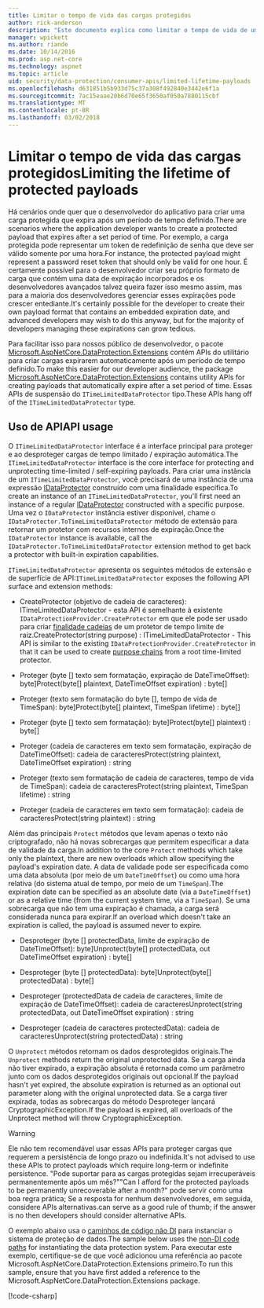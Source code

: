 ```yaml
---
title: Limitar o tempo de vida das cargas protegidos
author: rick-anderson
description: "Este documento explica como limitar o tempo de vida de uma carga protegido usando as APIs de proteção de dados ASP.NET Core."
manager: wpickett
ms.author: riande
ms.date: 10/14/2016
ms.prod: asp.net-core
ms.technology: aspnet
ms.topic: article
uid: security/data-protection/consumer-apis/limited-lifetime-payloads
ms.openlocfilehash: d631851b5b933d75c37a308f492840e3442e6f1a
ms.sourcegitcommit: 7ac15eaae20b6d70e65f3650af050a7880115cbf
ms.translationtype: MT
ms.contentlocale: pt-BR
ms.lasthandoff: 03/02/2018
---
```

# <a name="limiting-the-lifetime-of-protected-payloads"></a><span data-ttu-id="dd44d-103">Limitar o tempo de vida das cargas protegidos</span><span class="sxs-lookup"><span data-stu-id="dd44d-103">Limiting the lifetime of protected payloads</span></span>

<span data-ttu-id="dd44d-104">Há cenários onde quer que o desenvolvedor do aplicativo para criar uma carga protegida que expira após um período de tempo definido.</span><span class="sxs-lookup"><span data-stu-id="dd44d-104">There are scenarios where the application developer wants to create a protected payload that expires after a set period of time.</span></span> <span data-ttu-id="dd44d-105">Por exemplo, a carga protegida pode representar um token de redefinição de senha que deve ser válido somente por uma hora.</span><span class="sxs-lookup"><span data-stu-id="dd44d-105">For instance, the protected payload might represent a password reset token that should only be valid for one hour.</span></span> <span data-ttu-id="dd44d-106">É certamente possível para o desenvolvedor criar seu próprio formato de carga que contém uma data de expiração incorporados e os desenvolvedores avançados talvez queira fazer isso mesmo assim, mas para a maioria dos desenvolvedores gerenciar esses expirações pode crescer entediante.</span><span class="sxs-lookup"><span data-stu-id="dd44d-106">It's certainly possible for the developer to create their own payload format that contains an embedded expiration date, and advanced developers may wish to do this anyway, but for the majority of developers managing these expirations can grow tedious.</span></span>

<span data-ttu-id="dd44d-107">Para facilitar isso para nossos público de desenvolvedor, o pacote [Microsoft.AspNetCore.DataProtection.Extensions](https://www.nuget.org/packages/Microsoft.AspNetCore.DataProtection.Extensions/) contém APIs do utilitário para criar cargas expirarem automaticamente após um período de tempo definido.</span><span class="sxs-lookup"><span data-stu-id="dd44d-107">To make this easier for our developer audience, the package [Microsoft.AspNetCore.DataProtection.Extensions](https://www.nuget.org/packages/Microsoft.AspNetCore.DataProtection.Extensions/) contains utility APIs for creating payloads that automatically expire after a set period of time.</span></span> <span data-ttu-id="dd44d-108">Essas APIs de suspensão do `ITimeLimitedDataProtector` tipo.</span><span class="sxs-lookup"><span data-stu-id="dd44d-108">These APIs hang off of the `ITimeLimitedDataProtector` type.</span></span>

## <a name="api-usage"></a><span data-ttu-id="dd44d-109">Uso de API</span><span class="sxs-lookup"><span data-stu-id="dd44d-109">API usage</span></span>

<span data-ttu-id="dd44d-110">O `ITimeLimitedDataProtector` interface é a interface principal para proteger e ao desproteger cargas de tempo limitado / expiração automática.</span><span class="sxs-lookup"><span data-stu-id="dd44d-110">The `ITimeLimitedDataProtector` interface is the core interface for protecting and unprotecting time-limited / self-expiring payloads.</span></span> <span data-ttu-id="dd44d-111">Para criar uma instância de um `ITimeLimitedDataProtector`, você precisará de uma instância de uma expressão [IDataProtector](overview.md) construído com uma finalidade específica.</span><span class="sxs-lookup"><span data-stu-id="dd44d-111">To create an instance of an `ITimeLimitedDataProtector`, you'll first need an instance of a regular [IDataProtector](overview.md) constructed with a specific purpose.</span></span> <span data-ttu-id="dd44d-112">Uma vez o `IDataProtector` instância estiver disponível, chame o `IDataProtector.ToTimeLimitedDataProtector` método de extensão para retornar um protetor com recursos internos de expiração.</span><span class="sxs-lookup"><span data-stu-id="dd44d-112">Once the `IDataProtector` instance is available, call the `IDataProtector.ToTimeLimitedDataProtector` extension method to get back a protector with built-in expiration capabilities.</span></span>

<span data-ttu-id="dd44d-113">`ITimeLimitedDataProtector` apresenta os seguintes métodos de extensão e de superfície de API:</span><span class="sxs-lookup"><span data-stu-id="dd44d-113">`ITimeLimitedDataProtector` exposes the following API surface and extension methods:</span></span>

* <span data-ttu-id="dd44d-114">CreateProtector (objetivo de cadeia de caracteres): ITimeLimitedDataProtector - esta API é semelhante à existente `IDataProtectionProvider.CreateProtector` em que ele pode ser usado para criar [finalidade cadeias](purpose-strings.md) de um protetor de tempo limite de raiz.</span><span class="sxs-lookup"><span data-stu-id="dd44d-114">CreateProtector(string purpose) : ITimeLimitedDataProtector - This API is similar to the existing `IDataProtectionProvider.CreateProtector` in that it can be used to create [purpose chains](purpose-strings.md) from a root time-limited protector.</span></span>

* <span data-ttu-id="dd44d-115">Proteger (byte [] texto sem formatação, expiração de DateTimeOffset): byte]</span><span class="sxs-lookup"><span data-stu-id="dd44d-115">Protect(byte[] plaintext, DateTimeOffset expiration) : byte[]</span></span>

* <span data-ttu-id="dd44d-116">Proteger (texto sem formatação do byte [], tempo de vida de TimeSpan): byte]</span><span class="sxs-lookup"><span data-stu-id="dd44d-116">Protect(byte[] plaintext, TimeSpan lifetime) : byte[]</span></span>

* <span data-ttu-id="dd44d-117">Proteger (byte [] texto sem formatação): byte]</span><span class="sxs-lookup"><span data-stu-id="dd44d-117">Protect(byte[] plaintext) : byte[]</span></span>

* <span data-ttu-id="dd44d-118">Proteger (cadeia de caracteres em texto sem formatação, expiração de DateTimeOffset): cadeia de caracteres</span><span class="sxs-lookup"><span data-stu-id="dd44d-118">Protect(string plaintext, DateTimeOffset expiration) : string</span></span>

* <span data-ttu-id="dd44d-119">Proteger (texto sem formatação de cadeia de caracteres, tempo de vida de TimeSpan): cadeia de caracteres</span><span class="sxs-lookup"><span data-stu-id="dd44d-119">Protect(string plaintext, TimeSpan lifetime) : string</span></span>

* <span data-ttu-id="dd44d-120">Proteger (cadeia de caracteres em texto sem formatação): cadeia de caracteres</span><span class="sxs-lookup"><span data-stu-id="dd44d-120">Protect(string plaintext) : string</span></span>

<span data-ttu-id="dd44d-121">Além das principais `Protect` métodos que levam apenas o texto não criptografado, não há novas sobrecargas que permitem especificar a data de validade da carga.</span><span class="sxs-lookup"><span data-stu-id="dd44d-121">In addition to the core `Protect` methods which take only the plaintext, there are new overloads which allow specifying the payload's expiration date.</span></span> <span data-ttu-id="dd44d-122">A data de validade pode ser especificada como uma data absoluta (por meio de um `DateTimeOffset`) ou como uma hora relativa (do sistema atual de tempo, por meio de um `TimeSpan`).</span><span class="sxs-lookup"><span data-stu-id="dd44d-122">The expiration date can be specified as an absolute date (via a `DateTimeOffset`) or as a relative time (from the current system time, via a `TimeSpan`).</span></span> <span data-ttu-id="dd44d-123">Se uma sobrecarga que não tem uma expiração é chamada, a carga será considerada nunca para expirar.</span><span class="sxs-lookup"><span data-stu-id="dd44d-123">If an overload which doesn't take an expiration is called, the payload is assumed never to expire.</span></span>

* <span data-ttu-id="dd44d-124">Desproteger (byte [] protectedData, limite de expiração de DateTimeOffset): byte]</span><span class="sxs-lookup"><span data-stu-id="dd44d-124">Unprotect(byte[] protectedData, out DateTimeOffset expiration) : byte[]</span></span>

* <span data-ttu-id="dd44d-125">Desproteger (byte [] protectedData): byte]</span><span class="sxs-lookup"><span data-stu-id="dd44d-125">Unprotect(byte[] protectedData) : byte[]</span></span>

* <span data-ttu-id="dd44d-126">Desproteger (protectedData de cadeia de caracteres, limite de expiração de DateTimeOffset): cadeia de caracteres</span><span class="sxs-lookup"><span data-stu-id="dd44d-126">Unprotect(string protectedData, out DateTimeOffset expiration) : string</span></span>

* <span data-ttu-id="dd44d-127">Desproteger (cadeia de caracteres protectedData): cadeia de caracteres</span><span class="sxs-lookup"><span data-stu-id="dd44d-127">Unprotect(string protectedData) : string</span></span>

<span data-ttu-id="dd44d-128">O `Unprotect` métodos retornam os dados desprotegidos originais.</span><span class="sxs-lookup"><span data-stu-id="dd44d-128">The `Unprotect` methods return the original unprotected data.</span></span> <span data-ttu-id="dd44d-129">Se a carga ainda não tiver expirado, a expiração absoluta é retornada como um parâmetro junto com os dados desprotegidos originais out opcional.</span><span class="sxs-lookup"><span data-stu-id="dd44d-129">If the payload hasn't yet expired, the absolute expiration is returned as an optional out parameter along with the original unprotected data.</span></span> <span data-ttu-id="dd44d-130">Se a carga tiver expirada, todas as sobrecargas do método Desproteger lançará CryptographicException.</span><span class="sxs-lookup"><span data-stu-id="dd44d-130">If the payload is expired, all overloads of the Unprotect method will throw CryptographicException.</span></span>

>[!WARNING]
> <span data-ttu-id="dd44d-131">Ele não tem recomendável usar essas APIs para proteger cargas que requerem a persistência de longo prazo ou indefinida.</span><span class="sxs-lookup"><span data-stu-id="dd44d-131">It's not advised to use these APIs to protect payloads which require long-term or indefinite persistence.</span></span> <span data-ttu-id="dd44d-132">"Pode suportar para as cargas protegidas sejam irrecuperáveis permanentemente após um mês?"</span><span class="sxs-lookup"><span data-stu-id="dd44d-132">"Can I afford for the protected payloads to be permanently unrecoverable after a month?"</span></span> <span data-ttu-id="dd44d-133">pode servir como uma boa regra prática; Se a resposta for nenhum desenvolvedores, em seguida, considere APIs alternativas.</span><span class="sxs-lookup"><span data-stu-id="dd44d-133">can serve as a good rule of thumb; if the answer is no then developers should consider alternative APIs.</span></span>

<span data-ttu-id="dd44d-134">O exemplo abaixo usa o [caminhos de código não DI](../configuration/non-di-scenarios.md) para instanciar o sistema de proteção de dados.</span><span class="sxs-lookup"><span data-stu-id="dd44d-134">The sample below uses the [non-DI code paths](../configuration/non-di-scenarios.md) for instantiating the data protection system.</span></span> <span data-ttu-id="dd44d-135">Para executar este exemplo, certifique-se de que você adicionou uma referência ao pacote Microsoft.AspNetCore.DataProtection.Extensions primeiro.</span><span class="sxs-lookup"><span data-stu-id="dd44d-135">To run this sample, ensure that you have first added a reference to the Microsoft.AspNetCore.DataProtection.Extensions package.</span></span>

[!code-csharp[](limited-lifetime-payloads/samples/limitedlifetimepayloads.cs)]
